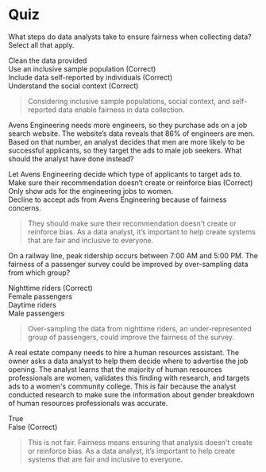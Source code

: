 # Quiz
What steps do data analysts take to ensure fairness when collecting data? Select all that apply.

Clean the data provided   
Use an inclusive sample population (Correct)    
Include data self-reported by individuals (Correct)    
Understand the social context (Correct)    

> Considering inclusive sample populations, social context, and self-reported data enable fairness in data collection.

Avens Engineering needs more engineers, so they purchase ads on a job search website. The website’s data reveals that 86% of engineers are men. Based on that number, an analyst decides that men are more likely to be successful applicants, so they target the ads to male job seekers. What should the analyst have done instead?

Let Avens Engineering decide which type of applicants to target ads to.   
Make sure their recommendation doesn’t create or reinforce bias (Correct)   
Only show ads for the engineering jobs to women.    
Decline to accept ads from Avens Engineering because of fairness concerns.    

> They should make sure their recommendation doesn't create or reinforce bias. As a data analyst, it’s important to help create systems that are fair and inclusive to everyone.

On a railway line, peak ridership occurs between 7:00 AM and 5:00 PM. The fairness of a passenger survey could be improved by over-sampling data from which group?

Nighttime riders (Correct)    
Female passengers   
Daytime riders    
Male passengers     

> Over-sampling the data from nighttime riders, an under-represented group of passengers, could improve the fairness of the survey. 

A real estate company needs to hire a human resources assistant. The owner asks a data analyst to help them decide where to advertise the job opening. The analyst learns that the majority of human resources professionals are women, validates this finding with research, and targets ads to a women's community college. This is fair because the analyst conducted research to make sure the information about gender breakdown of human resources professionals was accurate.

True    
False (Correct)   

> This is not fair. Fairness means ensuring that analysis doesn't create or reinforce bias. As a data analyst, it’s important to help create systems that are fair and inclusive to everyone.


